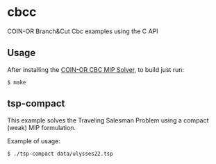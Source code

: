 # cbcc
COIN-OR Branch&amp;Cut Cbc examples using the C API

## Usage

After installing the [COIN-OR CBC MIP Solver](https://github.com/coin-or/Cbc), to build  just run:

```console
$ make
```

## tsp-compact

This example solves the Traveling Salesman Problem using a compact (weak) MIP
formulation.

Example of usage:

```console
$ ./tsp-compact data/ulysses22.tsp
```

